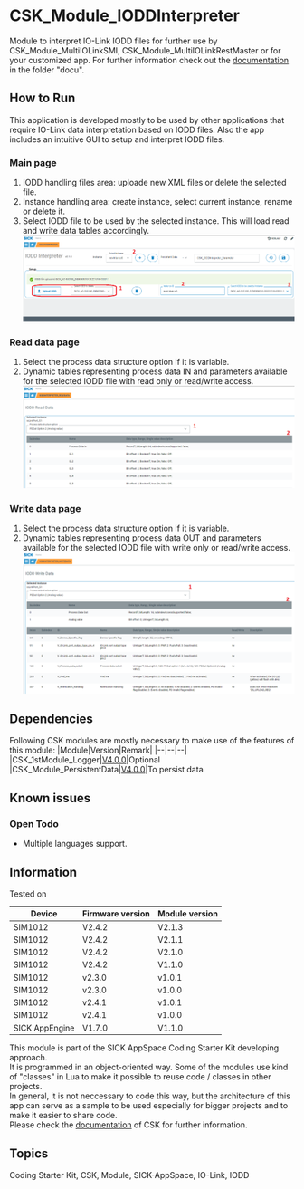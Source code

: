 # CSK_Module_IODDInterpreter

Module to interpret IO-Link IODD files for further use by CSK_Module_MultiIOLinkSMI, CSK_Module_MultiIOLinkRestMaster or for your customized app.
For further information check out the [documentation](https://raw.githack.com/SICKAppSpaceCodingStarterKit/CSK_Module_IODDInterpreter/main/docu/CSK_Module_IODDInterpreter.html) in the folder "docu".

## How to Run
This application is developed mostly to be used by other applications that require IO-Link data interpretation based on IODD files.
Also the app includes an intuitive GUI to setup and interpret IODD files.  

### Main page
1. IODD handling files area: uploade new XML files or delete the selected file.
2. Instance handling area: create instance, select current instance, rename or delete it.
3. Select IODD file to be used by the selected instance. This will load read and write data tables accordingly.
![plot](./docu/media/mainPage.png)

### Read data page
1. Select the process data structure option if it is variable.
2. Dynamic tables representing process data IN and parameters available for the selected IODD file with read only or read/write access.
![plot](./docu/media/readData.png)

### Write data page
1. Select the process data structure option if it is variable.
2. Dynamic tables representing process data OUT and parameters available for the selected IODD file with write only or read/write access.
![plot](./docu/media/writeData.png)

## Dependencies

Following CSK modules are mostly necessary to make use of the features of this module:
|Module|Version|Remark|
|--|--|--|
|CSK_1stModule_Logger|[V4.0.0](https://github.com/SICKAppSpaceCodingStarterKit/CSK_1stModule_Logger/releases/tag/v4.0.0)|Optional
|CSK_Module_PersistentData|[V4.0.0](https://github.com/SICKAppSpaceCodingStarterKit/CSK_Module_PersistentData)|To persist data

## Known issues

### Open Todo
- Multiple languages support.

## Information

Tested on  

|Device|Firmware version|Module version|
|--|--|--|
|SIM1012|V2.4.2|V2.1.3|
|SIM1012|V2.4.2|V2.1.1|
|SIM1012|V2.4.2|V2.1.0|
|SIM1012|V2.4.2|V1.1.0|
|SIM1012|v2.3.0|v1.0.1|
|SIM1012|v2.3.0|v1.0.0|
|SIM1012|v2.4.1|v1.0.1|
|SIM1012|v2.4.1|v1.0.0|
|SICK AppEngine|V1.7.0|V1.1.0|

This module is part of the SICK AppSpace Coding Starter Kit developing approach.  
It is programmed in an object-oriented way. Some of the modules use kind of "classes" in Lua to make it possible to reuse code / classes in other projects.  
In general, it is not neccessary to code this way, but the architecture of this app can serve as a sample to be used especially for bigger projects and to make it easier to share code.  
Please check the [documentation](https://github.com/SICKAppSpaceCodingStarterKit/.github/blob/main/docu/SICKAppSpaceCodingStarterKit_Documentation.md) of CSK for further information.  

## Topics

Coding Starter Kit, CSK, Module, SICK-AppSpace, IO-Link, IODD
